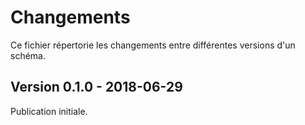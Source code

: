 # Changements

Ce fichier répertorie les changements entre différentes versions d'un schéma.

## Version 0.1.0 - 2018-06-29

Publication initiale.
